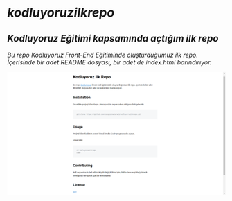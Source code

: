 # ***kodluyoruzilkrepo***


## ***Kodluyoruz Eğitimi kapsamında açtığım ilk repo***

*Bu repo Kodluyoruz Front-End Eğitiminde oluşturduğumuz ilk repo. İçerisinde bir adet README dosyası, bir adet de index.html barındırıyor.*


![Ödev resimi](https://raw.githubusercontent.com/Kodluyoruz/taskforce/main/git/odev1/figures/markdown.png)